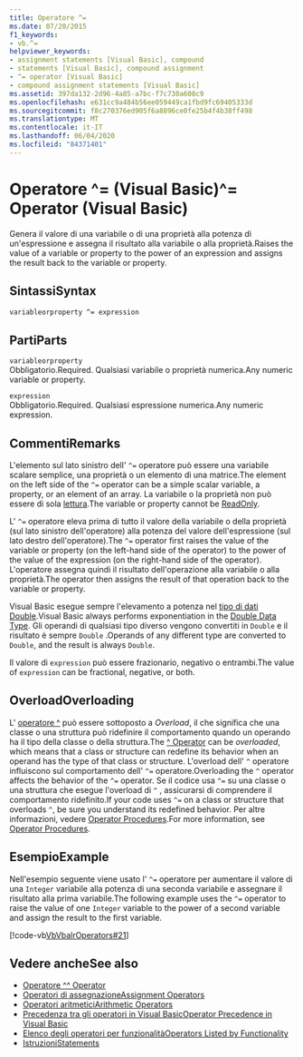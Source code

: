 ```yaml
---
title: Operatore ^=
ms.date: 07/20/2015
f1_keywords:
- vb.^=
helpviewer_keywords:
- assignment statements [Visual Basic], compound
- statements [Visual Basic], compound assignment
- ^= operator [Visual Basic]
- compound assignment statements [Visual Basic]
ms.assetid: 397da132-2d96-4a85-a7bc-f7c730a608c9
ms.openlocfilehash: e631cc9a484b56ee059449ca1fbd9fc69405333d
ms.sourcegitcommit: f8c270376ed905f6a8896ce0fe25b4f4b38ff498
ms.translationtype: MT
ms.contentlocale: it-IT
ms.lasthandoff: 06/04/2020
ms.locfileid: "84371401"
---
```

# <a name="-operator-visual-basic"></a><span data-ttu-id="663ba-102">Operatore ^= (Visual Basic)</span><span class="sxs-lookup"><span data-stu-id="663ba-102">^= Operator (Visual Basic)</span></span>
<span data-ttu-id="663ba-103">Genera il valore di una variabile o di una proprietà alla potenza di un'espressione e assegna il risultato alla variabile o alla proprietà.</span><span class="sxs-lookup"><span data-stu-id="663ba-103">Raises the value of a variable or property to the power of an expression and assigns the result back to the variable or property.</span></span>  
  
## <a name="syntax"></a><span data-ttu-id="663ba-104">Sintassi</span><span class="sxs-lookup"><span data-stu-id="663ba-104">Syntax</span></span>  
  
```vb  
variableorproperty ^= expression  
```  
  
## <a name="parts"></a><span data-ttu-id="663ba-105">Parti</span><span class="sxs-lookup"><span data-stu-id="663ba-105">Parts</span></span>  
 `variableorproperty`  
 <span data-ttu-id="663ba-106">Obbligatorio.</span><span class="sxs-lookup"><span data-stu-id="663ba-106">Required.</span></span> <span data-ttu-id="663ba-107">Qualsiasi variabile o proprietà numerica.</span><span class="sxs-lookup"><span data-stu-id="663ba-107">Any numeric variable or property.</span></span>  
  
 `expression`  
 <span data-ttu-id="663ba-108">Obbligatorio.</span><span class="sxs-lookup"><span data-stu-id="663ba-108">Required.</span></span> <span data-ttu-id="663ba-109">Qualsiasi espressione numerica.</span><span class="sxs-lookup"><span data-stu-id="663ba-109">Any numeric expression.</span></span>  
  
## <a name="remarks"></a><span data-ttu-id="663ba-110">Commenti</span><span class="sxs-lookup"><span data-stu-id="663ba-110">Remarks</span></span>  
 <span data-ttu-id="663ba-111">L'elemento sul lato sinistro dell' `^=` operatore può essere una variabile scalare semplice, una proprietà o un elemento di una matrice.</span><span class="sxs-lookup"><span data-stu-id="663ba-111">The element on the left side of the `^=` operator can be a simple scalar variable, a property, or an element of an array.</span></span> <span data-ttu-id="663ba-112">La variabile o la proprietà non può essere di sola [lettura](../modifiers/readonly.md).</span><span class="sxs-lookup"><span data-stu-id="663ba-112">The variable or property cannot be [ReadOnly](../modifiers/readonly.md).</span></span>  
  
 <span data-ttu-id="663ba-113">L' `^=` operatore eleva prima di tutto il valore della variabile o della proprietà (sul lato sinistro dell'operatore) alla potenza del valore dell'espressione (sul lato destro dell'operatore).</span><span class="sxs-lookup"><span data-stu-id="663ba-113">The `^=` operator first raises the value of the variable or property (on the left-hand side of the operator) to the power of the value of the expression (on the right-hand side of the operator).</span></span> <span data-ttu-id="663ba-114">L'operatore assegna quindi il risultato dell'operazione alla variabile o alla proprietà.</span><span class="sxs-lookup"><span data-stu-id="663ba-114">The operator then assigns the result of that operation back to the variable or property.</span></span>  
  
 <span data-ttu-id="663ba-115">Visual Basic esegue sempre l'elevamento a potenza nel [tipo di dati Double](../data-types/double-data-type.md).</span><span class="sxs-lookup"><span data-stu-id="663ba-115">Visual Basic always performs exponentiation in the [Double Data Type](../data-types/double-data-type.md).</span></span> <span data-ttu-id="663ba-116">Gli operandi di qualsiasi tipo diverso vengono convertiti in `Double` e il risultato è sempre `Double` .</span><span class="sxs-lookup"><span data-stu-id="663ba-116">Operands of any different type are converted to `Double`, and the result is always `Double`.</span></span>  
  
 <span data-ttu-id="663ba-117">Il valore di `expression` può essere frazionario, negativo o entrambi.</span><span class="sxs-lookup"><span data-stu-id="663ba-117">The value of `expression` can be fractional, negative, or both.</span></span>  
  
## <a name="overloading"></a><span data-ttu-id="663ba-118">Overload</span><span class="sxs-lookup"><span data-stu-id="663ba-118">Overloading</span></span>  
 <span data-ttu-id="663ba-119">L' [operatore ^](exponentiation-operator.md) può essere sottoposto a *Overload*, il che significa che una classe o una struttura può ridefinire il comportamento quando un operando ha il tipo della classe o della struttura.</span><span class="sxs-lookup"><span data-stu-id="663ba-119">The [^ Operator](exponentiation-operator.md) can be *overloaded*, which means that a class or structure can redefine its behavior when an operand has the type of that class or structure.</span></span> <span data-ttu-id="663ba-120">L'overload dell' `^` operatore influiscono sul comportamento dell' `^=` operatore.</span><span class="sxs-lookup"><span data-stu-id="663ba-120">Overloading the `^` operator affects the behavior of the `^=` operator.</span></span> <span data-ttu-id="663ba-121">Se il codice usa `^=` su una classe o una struttura che esegue l'overload di `^` , assicurarsi di comprendere il comportamento ridefinito.</span><span class="sxs-lookup"><span data-stu-id="663ba-121">If your code uses `^=` on a class or structure that overloads `^`, be sure you understand its redefined behavior.</span></span> <span data-ttu-id="663ba-122">Per altre informazioni, vedere [Operator Procedures](../../programming-guide/language-features/procedures/operator-procedures.md).</span><span class="sxs-lookup"><span data-stu-id="663ba-122">For more information, see [Operator Procedures](../../programming-guide/language-features/procedures/operator-procedures.md).</span></span>  
  
## <a name="example"></a><span data-ttu-id="663ba-123">Esempio</span><span class="sxs-lookup"><span data-stu-id="663ba-123">Example</span></span>  
 <span data-ttu-id="663ba-124">Nell'esempio seguente viene usato l' `^=` operatore per aumentare il valore di una `Integer` variabile alla potenza di una seconda variabile e assegnare il risultato alla prima variabile.</span><span class="sxs-lookup"><span data-stu-id="663ba-124">The following example uses the `^=` operator to raise the value of one `Integer` variable to the power of a second variable and assign the result to the first variable.</span></span>  
  
 [!code-vb[VbVbalrOperators#21](~/samples/snippets/visualbasic/VS_Snippets_VBCSharp/VbVbalrOperators/VB/Class1.vb#21)]  
  
## <a name="see-also"></a><span data-ttu-id="663ba-125">Vedere anche</span><span class="sxs-lookup"><span data-stu-id="663ba-125">See also</span></span>

- [<span data-ttu-id="663ba-126">Operatore ^</span><span class="sxs-lookup"><span data-stu-id="663ba-126">^ Operator</span></span>](exponentiation-operator.md)
- [<span data-ttu-id="663ba-127">Operatori di assegnazione</span><span class="sxs-lookup"><span data-stu-id="663ba-127">Assignment Operators</span></span>](assignment-operators.md)
- [<span data-ttu-id="663ba-128">Operatori aritmetici</span><span class="sxs-lookup"><span data-stu-id="663ba-128">Arithmetic Operators</span></span>](arithmetic-operators.md)
- [<span data-ttu-id="663ba-129">Precedenza tra gli operatori in Visual Basic</span><span class="sxs-lookup"><span data-stu-id="663ba-129">Operator Precedence in Visual Basic</span></span>](operator-precedence.md)
- [<span data-ttu-id="663ba-130">Elenco degli operatori per funzionalità</span><span class="sxs-lookup"><span data-stu-id="663ba-130">Operators Listed by Functionality</span></span>](operators-listed-by-functionality.md)
- [<span data-ttu-id="663ba-131">Istruzioni</span><span class="sxs-lookup"><span data-stu-id="663ba-131">Statements</span></span>](../../programming-guide/language-features/statements.md)
